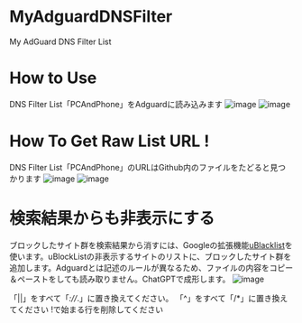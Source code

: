 # MyAdguardDNSFilter
My AdGuard DNS Filter List

# How to Use

DNS Filter List「PCAndPhone」をAdguardに読み込みます
![image](https://github.com/kozv/MyAdguardDNSFilter/assets/86694578/72f8f15f-c581-43d5-8f79-b7ef69e27752)
![image](https://github.com/kozv/MyAdguardDNSFilter/assets/86694578/b573b315-01d2-4bd5-adc3-d85be23a374a)

# How To Get Raw List URL !

DNS Filter List「PCAndPhone」のURLはGithub内のファイルをたどると見つかります
![image](https://github.com/kozv/MyAdguardDNSFilter/assets/86694578/c91be6b1-38c2-4c6d-a5c1-bb5eb1d28b16)
![image](https://github.com/kozv/MyAdguardDNSFilter/assets/86694578/24cfdbcd-0567-475b-a3fc-b1cd345f5b42)

# 検索結果からも非表示にする

ブロックしたサイト群を検索結果から消すには、Googleの拡張機能[uBlacklist](https://chrome.google.com/webstore/detail/pncfbmialoiaghdehhbnbhkkgmjanfhe)を使います。uBlockListの非表示するサイトのリストに、ブロックしたサイト群を追加します。Adguardとは記述のルールが異なるため、ファイルの内容をコピー＆ペーストをしても読み取りません。ChatGPTで成形します。
    ![image](https://github.com/kozv/MyAdguardDNSFilter/assets/86694578/b18bd1b5-a318-475e-90ff-d5e78f93a888)

「||」をすべて「*://*.」に置き換えてください。
「^」をすべて「/*」に置き換えてください
!で始まる行を削除してください

